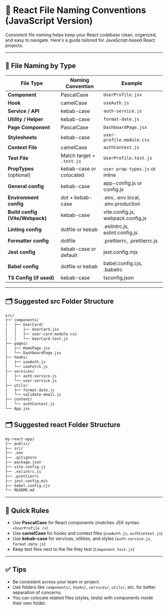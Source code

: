 

# 🧾 React File Naming Conventions (JavaScript Version)

Consistent file naming helps keep your React codebase clean, organized, and easy to navigate. Here's a guide tailored for JavaScript-based React projects.

---

## 📁 File Naming by Type

| File Type                       | Naming Convention         | Example                           |
|---------------------------------|---------------------------|-----------------------------------|
| **Component**                   | PascalCase                | `UserProfile.jsx`                 |
| **Hook**                        | camelCase                 | `useAuth.js`                      |
| **Service / API**               | kebab-case                | `auth-service.js`                 |
| **Utility / Helper**            | kebab-case                | `format-date.js`                  |
| **Page Component**              | PascalCase                | `DashboardPage.jsx`               |
| **Stylesheets**                 | kebab-case                | `user-profile.module.css`         |
| **Context File**                | camelCase                 | `authContext.js`                  |
| **Test File**                   | Match target + `.test.js` | `UserProfile.test.js`             |
| **PropTypes** (optional)        | kebab-case or colocated   | `user-prop-types.js` or inline    |
| **General config**              | kebab-case                | app-config.js or config.js        |
| **Environment config**          | dot + kebab-case          | .env, .env.local, .env.production |
| **Build config (Vite/Webpack)** | kebab-case                | vite.config.js, webpack.config.js |
| **Linting config**              | dotfile or kebab          | .eslintrc.js, eslint.config.js    |
| **Formatter config**            | dotfile                   | .prettierrc, .prettierrc.js       |
| **Jest config**                 | kebab-case or default     | jest.config.mjs                    |
| **Babel config**                | dotfile or kebab          | babel.config.cjs, .babelrc         |
| **TS Config (if used)**         | kebab-case                | tsconfig.json                     |


---

## 🗂 Suggested src Folder Structure

````markdown
src/
├── components/
│   ├── UserCard/
│   │   ├── UserCard.jsx
│   │   ├── user-card.module.css
│   │   └── UserCard.test.js
├── pages/
│   ├── HomePage.jsx
│   └── DashboardPage.jsx
├── hooks/
│   ├── useAuth.js
│   └── useFetch.js
├── services/
│   ├── auth-service.js
│   └── user-service.js
├── utils/
│   ├── format-date.js
│   └── validate-email.js
├── context/
│   └── authContext.js
└── App.jsx
````

## 🗂 Suggested react Folder Structure

````markdown
my-react-app/
├── public/
├── src/
├── .env
├── .gitignore
├── package.json
├── vite.config.js
├── .eslintrc.js
├── .prettierrc
├── jest.config.mjs
├── babel.config.cjs
└── README.md
````

---

## 🧠 Quick Rules

- Use **PascalCase** for React components (matches JSX syntax: `<UserProfile />`)
- Use **camelCase** for hooks and context files (`useAuth.js`, `authContext.js`)
- Use **kebab-case** for services, utilities, and styles (`auth-service.js`, `format-date.js`)
- Keep test files next to the file they test (`Component.test.js`)

---

## ✅ Tips

- Be consistent across your team or project.
- Use folders like `components/`, `hooks/`, `services/`, `utils/`, etc. for better separation of concerns.
- You can colocate related files (styles, tests) with components inside their own folder.
